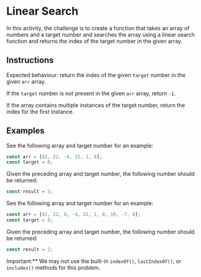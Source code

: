 # Linear Search

In this activity, the challenge is to create a function that takes an array of numbers and a target number and searches the array using a linear search function and returns the index of the target number in the given array.

## Instructions

Expected behaviour: return the index of the given `target` number in the given `arr` array.

If the `target` number is not present in the given `arr` array, return `-1`.

If the array contains multiple instances of the target number, return the index for the first instance.

## Examples

See the following array and target number for an example:

```js
const arr = [82, 22, -4, 21, 1, 8];
const target = 8;
```

Given the preceding array and target number, the following number should be returned:

```js
const result = 5;
```

See the following array and target number for an example:

```js
const arr = [82, 22, 8, -4, 21, 1, 8, 10, -7, 8];
const target = 8;
```

Given the preceding array and target number, the following number should be returned:

```js
const result = 2;
```

Important:\*\* We may not use the built-in `indexOf()`, `lastIndexOf()`, or `includes()` methods for this problem.
